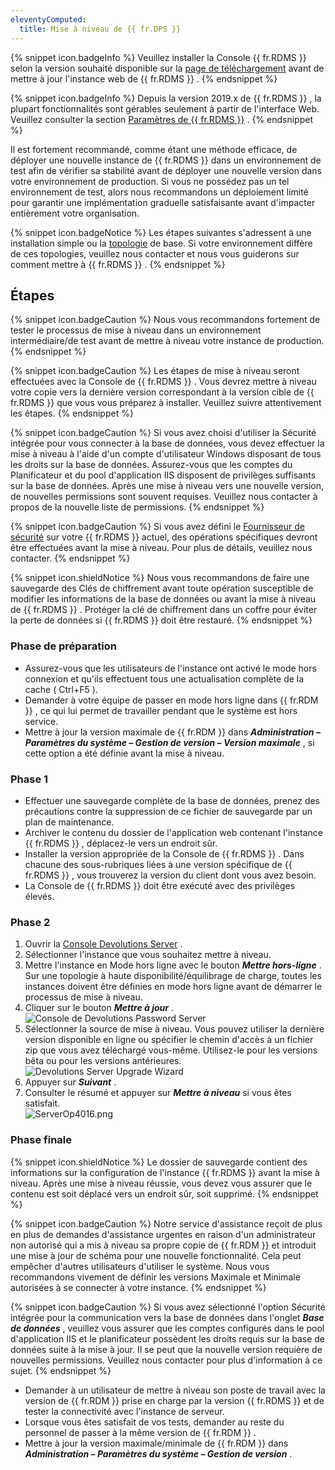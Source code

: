 ```yaml
---
eleventyComputed:
  title: Mise à niveau de {{ fr.DPS }}
---
```

{% snippet icon.badgeInfo %} 
Veuillez installer la Console {{ fr.RDMS }} selon la version souhaité disponible sur la [page de téléchargement](https://server.devolutions.net/fr/home/download) avant de mettre à jour l'instance web de {{ fr.RDMS }} . 
{% endsnippet %}
 
{% snippet icon.badgeInfo %} 
Depuis la version 2019.x de {{ fr.RDMS }} , la plupart fonctionnalités sont gérables seulement à partir de l'interface Web. Veuillez consulter la section [Paramètres de {{ fr.RDMS }}](/fr/server/web-interface/administration/configuration/server-settings/) . 
{% endsnippet %}
 
Il est fortement recommandé, comme étant une méthode efficace, de déployer une nouvelle instance de {{ fr.RDMS }} dans un environnement de test afin de vérifier sa stabilité avant de déployer une nouvelle version dans votre environnement de production. Si vous ne possédez pas un tel environnement de test, alors nous recommandons un déploiement limité pour garantir une implémentation graduelle satisfaisante avant d'impacter entièrement votre organisation.  

{% snippet icon.badgeNotice %} 
Les étapes suivantes s'adressent à une installation simple ou la [topologie](/fr/server/overview/topologies/) de base. Si votre environnement diffère de ces topologies, veuillez nous contacter et nous vous guiderons sur comment mettre à   {{ fr.RDMS }} . 
{% endsnippet %}
 
## Étapes 

{% snippet icon.badgeCaution %} 
Nous vous recommandons fortement de tester le processus de mise à niveau dans un environnement intermédiaire/de test avant de mettre à niveau votre instance de production. 
{% endsnippet %}
 
{% snippet icon.badgeCaution %} 
Les étapes de mise à niveau seront effectuées avec la Console de {{ fr.RDMS }} . Vous devrez mettre à niveau votre copie vers la dernière version correspondant à la version cible de {{ fr.RDMS }} que vous vous préparez à installer. Veuillez suivre attentivement les étapes. 
{% endsnippet %}
 
{% snippet icon.badgeCaution %} 
Si vous avez choisi d'utiliser la Sécurité intégrée pour vous connecter à la base de données, vous devez effectuer la mise à niveau à l'aide d'un compte d'utilisateur Windows disposant de tous les droits sur la base de données. Assurez-vous que les comptes du Planificateur et du pool d'application IIS disposent de privilèges suffisants sur la base de données. Après une mise à niveau vers une nouvelle version, de nouvelles permissions sont souvent requises. Veuillez nous contacter à propos de la nouvelle liste de permissions. 
{% endsnippet %}
 
{% snippet icon.badgeCaution %} 
Si vous avez défini le [Fournisseur de sécurité](https://help.remotedesktopmanager.com/fr/administration_securityproviders.html) sur votre {{ fr.RDMS }} actuel, des opérations spécifiques devront être effectuées avant la mise à niveau. Pour plus de détails, veuillez nous contacter. 
{% endsnippet %}
 
{% snippet icon.shieldNotice %} 
Nous vous recommandons de faire une sauvegarde des Clés de chiffrement avant toute opération susceptible de modifier les informations de la base de données ou avant la mise à niveau de {{ fr.RDMS }} . Protéger la clé de chiffrement dans un coffre pour éviter la perte de données si {{ fr.RDMS }} doit être restauré. 
{% endsnippet %}
 
### Phase de préparation 

* Assurez-vous que les utilisateurs de l'instance ont activé le mode hors connexion et qu'ils effectuent tous une actualisation complète de la cache ( Ctrl+F5 ).  
* Demander à votre équipe de passer en mode hors ligne dans {{ fr.RDM }} , ce qui lui permet de travailler pendant que le système est hors service.  
* Mettre à jour la version maximale de {{ fr.RDM }} dans ***Administration – Paramètres du système – Gestion de version – Version maximale*** , si cette option a été définie avant la mise à niveau.  

### Phase 1 

* Effectuer une sauvegarde complète de la base de données, prenez des précautions contre la suppression de ce fichier de sauvegarde par un plan de maintenance.  
* Archiver le contenu du dossier de l'application web contenant l'instance {{ fr.RDMS }} , déplacez-le vers un endroit sûr.  
* Installer la version appropriée de la Console de {{ fr.RDMS }} . Dans chacune des sous-rubriques liées à une version spécifique de {{ fr.RDMS }} , vous trouverez la version du client dont vous avez besoin.  
* La Console de {{ fr.RDMS }} doit être exécuté avec des privilèges élevés.  

### Phase 2 

1. Ouvrir la [Console Devolutions Server](/fr/server/management/devolutions-server-console/) . 
1. Sélectionner l'instance que vous souhaitez mettre à niveau. 
1. Mettre l'instance en Mode hors ligne avec le bouton ***Mettre hors-ligne*** . Sur une topologie à haute disponibilité/équilibrage de charge, toutes les instances doivent être définies en mode hors ligne avant de démarrer le processus de mise à niveau. 
1. Cliquer sur le bouton ***Mettre à jour*** .  
![Console de Devolutions Password Server](/img/fr/server/ServerOp8064.png)  
1. Sélectionner la source de mise à niveau. Vous pouvez utiliser la dernière version disponible en ligne ou spécifier le chemin d'accès à un fichier zip que vous avez téléchargé vous-même. Utilisez-le pour les versions bêta ou pour les versions antérieures.  
![Devolutions Server Upgrade Wizard](/img/fr/server/ServerOp8066.png)  
1. Appuyer sur ***Suivant*** . 
1. Consulter le résumé et appuyer sur ***Mettre à niveau*** si vous êtes satisfait.  
![ServerOp4016.png](/img/fr/server/ServerOp4016.png) 

### Phase finale 

{% snippet icon.shieldNotice %} 
Le dossier de sauvegarde contient des informations sur la configuration de l'instance {{ fr.RDMS }} avant la mise à niveau. Après une mise à niveau réussie, vous devez vous assurer que le contenu est soit déplacé vers un endroit sûr, soit supprimé. 
{% endsnippet %}
 
{% snippet icon.badgeCaution %} 
Notre service d'assistance reçoit de plus en plus de demandes d'assistance urgentes en raison d'un administrateur non autorisé qui a mis à niveau sa propre copie de {{ fr.RDM }} et introduit une mise à jour de schéma pour une nouvelle fonctionnalité. Cela peut empêcher d'autres utilisateurs d'utiliser le système. Nous vous recommandons vivement de définir les versions Maximale et Minimale autorisées à se connecter à votre instance. 
{% endsnippet %}
 
{% snippet icon.badgeCaution %} 
Si vous avez sélectionné l'option Sécurité intégrée pour la communication vers la base de données dans l'onglet ***Base de données*** , veuillez vous assurer que les comptes configurés dans le pool d'application IIS et le planificateur possèdent les droits requis sur la base de données suite à la mise à jour. Il se peut que la nouvelle version requière de nouvelles permissions. Veuillez nous contacter pour plus d'information à ce sujet. 
{% endsnippet %}
 
* Demander à un utilisateur de mettre à niveau son poste de travail avec la version de {{ fr.RDM }} prise en charge par la version {{ fr.RDMS }} et de tester la connectivité avec l'instance de serveur.  
* Lorsque vous êtes satisfait de vos tests, demander au reste du personnel de passer à la même version de {{ fr.RDM }} .  
* Mettre à jour la version maximale/minimale de {{ fr.RDM }} dans ***Administration – Paramètres du système – Gestion de version*** .  

